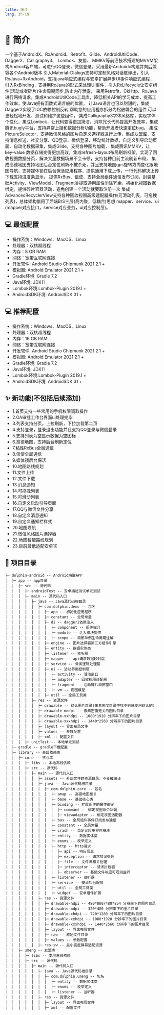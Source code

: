 ```yaml
---
title: 简介
lang: zh-CN
---
```


# 📄 简介
一个基于AndroidX、RxAndroid、Retrofit、Glide、AndroidUtilCode、Dagger2、Calligraphy3、
Lombok、友盟、 MMKV等前沿技术搭建的MVVM架构Android客户端，可进行QQ登录，微信登录。采用最新Androidx构建并向后兼容各个Android版本
引入Material-Dialogs支持可定制风格对话框弹出，引入RxJava+RxAndroid，支持java响应式编程与安卓扩展异步UI事件响应式编程，
引入RxBinding，支持用RxJava的形式来处理UI事件，引入RxLifecycle让安卓组件(活动或者碎片)生命周期同步,防止内存泄露，
采用Retrofit、OkHttp、RxJava进行网络请求，集成AndroidUtilCode工具库，降低相关API的学习成本，提高工作效率，使Java拥有函数式语言般的优雅，
让Java语言也可以甜甜的，集成Dagger2实现了IOC依赖控制反转,帮助您的应用程序拆分为松散耦合的组件,可以更轻松地开发、测试和维护这些组件，
集成Calligraphy3字体风格库，实现字体个性化，集成Lombok，让代码变得更加简洁，消除冗长代码提高开发效率，集成腾讯bugly平台，支持异常上报和数据分析功能，帮助开发者快速定位bug，
集成PictureSelector，支持微信风格的图片自定义选择器进行上传，集成友盟库，支持消息推送、社交分享、QQ登录、微信登录、移动统计数据，自定义引导启动页面、自动化数据采集，集成Glide，支持各种图片加载，
集成腾讯MMKV，让 key-value 数据存储变得更加高效，集成refresh-layout布局刷新框架，实现了回收视图数据分页，解决大量数据场景不会卡顿，支持各种目前主流刷新布局，
集成高德地图支持地图后台定位刷新不被杀死，并且支持地图gps旋转方向变化跟地图导航，支持媒体锁在后台保活应用程序，提供通用下载上传，一行代码解决上传下载支持进度条显示，
提供RxBus、信使、支持全局组件通信发布订阅，封装基础Activity、ViewModel、Fragment类提取通用属性消除冗余，初始化视图数据绑定，提供碎片容器活动，避免创建一个活动就要取注册一次
集成AdvancedRecyclerView支持各种回收视图高级适配器操作(可滑动列表，可拖拽列表)，总体架构借用了后端B/S三层(高内聚，低耦合)思想 mapper、service、ui 
(mapper对应接口，service对应业务，ui对应控制层)。


## 💻 最低配置
- 操作系统：Windows、MacOS、Linux
- 处理器：双核超线程
- 内存：8 GB RAM
- 网络：宽带互联网连接
- 开发软件: Android Studio Chipmunk 2021.2.1 +
- 模拟器: Android Emulator 2021.2.1 +
- Gradle环境: Gradle 7.2
- Java环境: JDK11
- Lombok环境:Lombok-Plugin 2019.1 +
- AndroidSDK环境: AndroidSDK 31 +

## 💻 推荐配置
- 操作系统：Windows、MacOS、Linux
- 处理器：双核超线程
- 内存：16 GB RAM
- 网络：宽带互联网连接
- 开发软件: Android Studio Chipmunk 2021.2.1 +
- 模拟器: Android Emulator 2021.2.1 +
- Gradle环境: Gradle 7.2
- Java环境: JDK11
- Lombok环境:Lombok-Plugin 2019.1 +
- AndroidSDK环境: AndroidSDK 31 +

## ✨ 新功能(不包括后续添加)
- 1.首页支持一些常用的手机权限调取操作
- 2.OA审批工作台界面ui处理完毕
- 3.列表支持分页，上拉刷新，下拉加载第二页
- 4.支持登录，登录退出功能并且支持QQ登录与微信登录
- 5.支持列表为空显示数据为空图标
- 6.高德地图，支持后台刷新定位
- 7.粘性RxBus全局通信
- 8.信使全局通信
- 9.媒体锁后台保活
- 10.地图路线规划
- 11.文件上传
- 12.文件下载
- 13.消息通知
- 14.可拖拽列表
- 15.可滑动列表
- 16.自定义启动引导页面
- 17.QQ与微信文件分享
- 18.自定义消息通知
- 19.自定义通知栏样式
- 20.地图导航
- 21.微信风格图片选择器
- 22.地图智能路线规划
- 23.目前最低适配安卓10

## 🔨 项目目录
```
├─ dolphin-android -- Android海豚APP
│  ├─ app -- app目录
│  │  ├─ src -- 源代码
│  │  │  ├─ androidTest -- 安卓插桩测试单元测试
│  │  │  ├─ main -- 源代码入口
│  │  │  │  ├─ java -- Java源代码根目录
│  │  │  │  │  ├─ com.dolphin.demo -- 包名
│  │  │  │  │  │  ├─ app -- 初始化应用程序
│  │  │  │  │  │  ├─ constant -- 全局常量
│  │  │  │  │  │  ├─ di -- dagger2依赖注入
│  │  │  │  │  │  │  ├─ component -- 组件媒介
│  │  │  │  │  │  │  ├─ module -- 注入模块提供
│  │  │  │  │  │  │  ├─ scope -- 局部单例生命周期注解
│  │  │  │  │  │  ├─ engine -- 图片选择器第三方组件引擎
│  │  │  │  │  │  ├─ entity -- 数据实体类
│  │  │  │  │  │  ├─ listener -- 监听器
│  │  │  │  │  │  ├─ mapper -- api请求数据映射层
│  │  │  │  │  │  ├─ service -- 业务逻辑处理层
│  │  │  │  │  │  ├─ ui -- 活动界面控制层
│  │  │  │  │  │  │  ├─ activity -- 活动窗口
│  │  │  │  │  │  │  ├─ adapter -- 回收视图适配器
│  │  │  │  │  │  │  ├─ fragment -- 活动碎片局部窗口
│  │  │  │  │  │  │  ├─ vm -- 视图模型
│  │  │  │  │  │  ├─ util -- 全局工具类
│  │  │  │  ├─ res -- 资源文件
│  │  │  │  │  ├─ drawable -- 默认图片目录(像素密度目录中找不到就使用默认的)
│  │  │  │  │  ├─ drawable-nodpi -- 像素密度无关的图片目录
│  │  │  │  │  ├─ drawable-xxhdpi -- 1080*1920 分辨率下的图片目录
│  │  │  │  │  ├─ drawable-xxxhdpi -- 1440*2560 分辨率下的图片目录
│  │  │  │  │  ├─ layout -- 界面布局文件
│  │  │  │  │  ├─ values -- 参数配置
│  │  │  │  │  ├─ xml -- 配置文件
│  │  │  ├─ unitTest -- 本地单元测试
│  ├─ gradle -- gradle下载配置
│  ├─ library -- 基础依赖库
│  │  ├─ core -- 核心库
│  │  │  ├─ libs -- 本地离线依赖
│  │  │  ├─ src -- 源代码
│  │  │  │  ├─ main -- 源代码入口
│  │  │  │  │  ├─ assets -- 外部文件的资源目录，不会被编译
│  │  │  │  │  ├─ java -- Java源代码根目录
│  │  │  │  │  │  ├─ com.dolphin.core -- 包名
│  │  │  │  │  │  │  ├─ amap -- 高德地图相关
│  │  │  │  │  │  │  ├─ base -- 基础核心类
│  │  │  │  │  │  │  ├─ binding -- 扩展组件的属性绑定
│  │  │  │  │  │  │  │  ├─ command -- 绑定视图命令回调
│  │  │  │  │  │  │  │  ├─ viewadapter -- 绑定视图适配器
│  │  │  │  │  │  │  ├─ bus -- 全局组件事件订阅发布通信
│  │  │  │  │  │  │  ├─ constant -- 全局常量
│  │  │  │  │  │  │  ├─ crash -- 自定义应用程序崩溃
│  │  │  │  │  │  │  ├─ entity -- 数据实体类
│  │  │  │  │  │  │  ├─ enums -- 枚举定义
│  │  │  │  │  │  │  ├─ http -- http请求
│  │  │  │  │  │  │  │  ├─ api -- 响应信息
│  │  │  │  │  │  │  │  ├─ exception -- 请求错误处理
│  │  │  │  │  │  │  │  ├─ file -- 文件流相关处理
│  │  │  │  │  │  │  │  ├─ interceptor -- 请求拦截器
│  │  │  │  │  │  │  │  ├─ observer -- 基础文件响应可观测监听
│  │  │  │  │  │  │  ├─ listener -- 监听器
│  │  │  │  │  │  │  ├─ service -- 安卓后台服务
│  │  │  │  │  │  │  ├─ util -- 全局工具类
│  │  │  │  │  │  │  ├─ widget -- 安卓组件扩展
│  │  │  │  │  ├─ res -- 资源文件
│  │  │  │  │  │  ├─ drawable-hdpi -- 480*800/480*854 分辨率下的图片目录
│  │  │  │  │  │  ├─ drawable-mdpi -- 320*480 分辨率下的图片目录
│  │  │  │  │  │  ├─ drawable-xhdpi -- 720*1280 分辨率下的图片目录
│  │  │  │  │  │  ├─ drawable-xxhdpi -- 1080*1920 分辨率下的图片目录
│  │  │  │  │  │  ├─ drawable-xxxhdpi -- 1440*2560 分辨率下的图片目录
│  │  │  │  │  │  ├─ layout -- 界面布局文件
│  │  │  │  │  │  ├─ raw -- 原始文件目录
│  │  │  │  │  │  ├─ values -- 参数配置
│  │  │  │  │  ├─ res-sw -- 最小宽度屏幕适配资源
│  │  ├─ umeng -- 友盟库
│  │  │  ├─ libs -- 本地离线依赖
│  │  │  ├─ src -- 源代码
│  │  │  │  ├─ main -- 源代码入口
│  │  │  │  │  ├─ java -- Java源代码根目录
│  │  │  │  │  │  ├─ com.dolphin.umeng -- 包名
│  │  │  │  │  │  │  ├─ entity -- 数据实体类
│  │  │  │  │  │  │  ├─ enums -- 枚举定义
│  │  │  │  │  │  │  ├─ listener -- 监听器
│  │  │  │  │  ├─ res -- 资源文件
│  │  │  │  │  │  ├─ layout -- 界面布局文件
│  │  │  │  │  │  ├─ xml -- 配置文件
```
